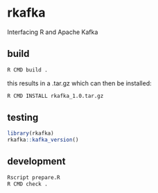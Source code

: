 # rkafka
Interfacing R and Apache Kafka


## build

```sh
R CMD build .
```

this results in a .tar.gz which can then be installed:

```sh
R CMD INSTALL rkafka_1.0.tar.gz
```

## testing

```R
library(rkafka)
rkafka::kafka_version()
```

## development

```sh
Rscript prepare.R
R CMD check .
```

